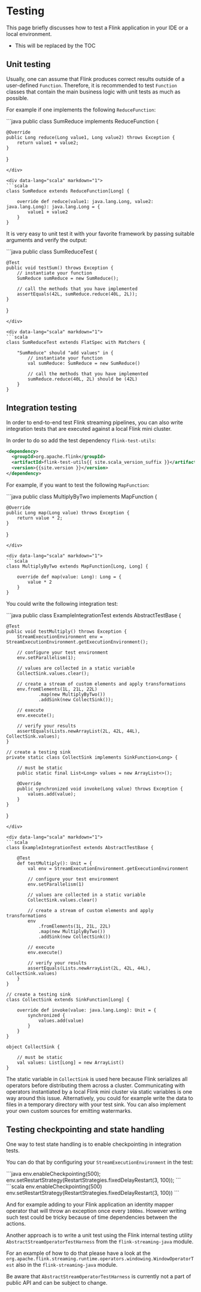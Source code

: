 # Testing

This page briefly discusses how to test a Flink application in your IDE or a local environment.

* This will be replaced by the TOC


## Unit testing

Usually, one can assume that Flink produces correct results outside of a user-defined `Function`. Therefore, it is recommended to test `Function` classes that contain the main business logic with unit tests as much as possible.

For example if one implements the following `ReduceFunction`:

<div class="codetabs" markdown="1">
<div data-lang="java" markdown="1">
```java
public class SumReduce implements ReduceFunction<Long> {

    @Override
    public Long reduce(Long value1, Long value2) throws Exception {
        return value1 + value2;
    }
}
```
</div>

<div data-lang="scala" markdown="1">
```scala
class SumReduce extends ReduceFunction[Long] {

    override def reduce(value1: java.lang.Long, value2: java.lang.Long): java.lang.Long = {
        value1 + value2
    }
}
```
</div>
</div>

It is very easy to unit test it with your favorite framework by passing suitable arguments and verify the output:

<div class="codetabs" markdown="1">
<div data-lang="java" markdown="1">
```java
public class SumReduceTest {

    @Test
    public void testSum() throws Exception {
        // instantiate your function
        SumReduce sumReduce = new SumReduce();

        // call the methods that you have implemented
        assertEquals(42L, sumReduce.reduce(40L, 2L));
    }
}
```
</div>

<div data-lang="scala" markdown="1">
```scala
class SumReduceTest extends FlatSpec with Matchers {

    "SumReduce" should "add values" in {
        // instantiate your function
        val sumReduce: SumReduce = new SumReduce()

        // call the methods that you have implemented
        sumReduce.reduce(40L, 2L) should be (42L)
    }
}
```
</div>
</div>

## Integration testing

In order to end-to-end test Flink streaming pipelines, you can also write integration tests that are executed against a local Flink mini cluster.

In order to do so add the test dependency `flink-test-utils`:

```xml
<dependency>
  <groupId>org.apache.flink</groupId>
  <artifactId>flink-test-utils{{ site.scala_version_suffix }}</artifactId>
  <version>{{site.version }}</version>
</dependency>
```

For example, if you want to test the following `MapFunction`:

<div class="codetabs" markdown="1">
<div data-lang="java" markdown="1">
```java
public class MultiplyByTwo implements MapFunction<Long, Long> {

    @Override
    public Long map(Long value) throws Exception {
        return value * 2;
    }
}
```
</div>

<div data-lang="scala" markdown="1">
```scala
class MultiplyByTwo extends MapFunction[Long, Long] {

    override def map(value: Long): Long = {
        value * 2
    }
}
```
</div>
</div>

You could write the following integration test:

<div class="codetabs" markdown="1">
<div data-lang="java" markdown="1">
```java
public class ExampleIntegrationTest extends AbstractTestBase {

    @Test
    public void testMultiply() throws Exception {
        StreamExecutionEnvironment env = StreamExecutionEnvironment.getExecutionEnvironment();

        // configure your test environment
        env.setParallelism(1);

        // values are collected in a static variable
        CollectSink.values.clear();

        // create a stream of custom elements and apply transformations
        env.fromElements(1L, 21L, 22L)
                .map(new MultiplyByTwo())
                .addSink(new CollectSink());

        // execute
        env.execute();

        // verify your results
        assertEquals(Lists.newArrayList(2L, 42L, 44L), CollectSink.values);
    }

    // create a testing sink
    private static class CollectSink implements SinkFunction<Long> {

        // must be static
        public static final List<Long> values = new ArrayList<>();

        @Override
        public synchronized void invoke(Long value) throws Exception {
            values.add(value);
        }
    }
}
```
</div>

<div data-lang="scala" markdown="1">
```scala
class ExampleIntegrationTest extends AbstractTestBase {

    @Test
    def testMultiply(): Unit = {
        val env = StreamExecutionEnvironment.getExecutionEnvironment

        // configure your test environment
        env.setParallelism(1)

        // values are collected in a static variable
        CollectSink.values.clear()

        // create a stream of custom elements and apply transformations
        env
            .fromElements(1L, 21L, 22L)
            .map(new MultiplyByTwo())
            .addSink(new CollectSink())

        // execute
        env.execute()

        // verify your results
        assertEquals(Lists.newArrayList(2L, 42L, 44L), CollectSink.values)
    }
}    

// create a testing sink
class CollectSink extends SinkFunction[Long] {

    override def invoke(value: java.lang.Long): Unit = {
        synchronized {
            values.add(value)
        }
    }
}

object CollectSink {

    // must be static
    val values: List[Long] = new ArrayList()
}
```
</div>
</div>

The static variable in `CollectSink` is used here because Flink serializes all operators before distributing them across a cluster.
Communicating with operators instantiated by a local Flink mini cluster via static variables is one way around this issue.
Alternatively, you could for example write the data to files in a temporary directory with your test sink.
You can also implement your own custom sources for emitting watermarks.

## Testing checkpointing and state handling

One way to test state handling is to enable checkpointing in integration tests. 

You can do that by configuring your `StreamExecutionEnvironment` in the test:

<div class="codetabs" markdown="1">
<div data-lang="java" markdown="1">
```java
env.enableCheckpointing(500);
env.setRestartStrategy(RestartStrategies.fixedDelayRestart(3, 100));
```
</div>

<div data-lang="scala" markdown="1">
```scala
env.enableCheckpointing(500)
env.setRestartStrategy(RestartStrategies.fixedDelayRestart(3, 100))
```
</div>
</div>

And for example adding to your Flink application an identity mapper operator that will throw an exception
once every `1000ms`. However writing such test could be tricky because of time dependencies between the actions.

Another approach is to write a unit test using the Flink internal testing utility `AbstractStreamOperatorTestHarness` from the `flink-streaming-java` module.

For an example of how to do that please have a look at the `org.apache.flink.streaming.runtime.operators.windowing.WindowOperatorTest` also in the `flink-streaming-java` module.

Be aware that `AbstractStreamOperatorTestHarness` is currently not a part of public API and can be subject to change.


